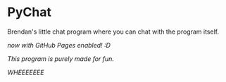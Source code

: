 # PyChat

Brendan's little chat program where you can chat with the program itself.

*now with GitHub Pages enabled! :D*

*This program is purely made for fun.*

*WHEEEEEEE*
